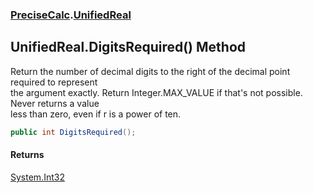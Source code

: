 ### [PreciseCalc](PreciseCalc.md 'PreciseCalc').[UnifiedReal](PreciseCalc.UnifiedReal.md 'PreciseCalc.UnifiedReal')

## UnifiedReal.DigitsRequired() Method

Return the number of decimal digits to the right of the decimal point required to represent  
the argument exactly. Return Integer.MAX_VALUE if that's not possible. Never returns a value  
less than zero, even if r is a power of ten.

```csharp
public int DigitsRequired();
```

#### Returns
[System.Int32](https://docs.microsoft.com/en-us/dotnet/api/System.Int32 'System.Int32')